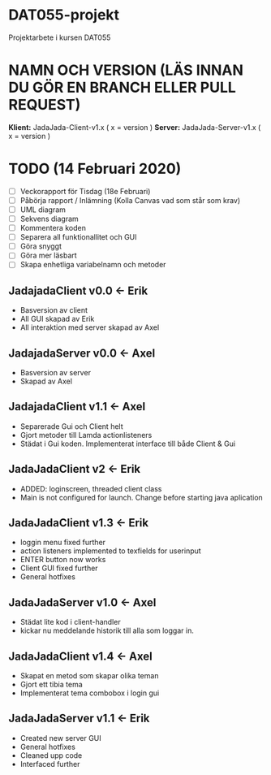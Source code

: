 # DAT055-projekt
Projektarbete i kursen DAT055 

# NAMN OCH VERSION (LÄS INNAN DU GÖR EN BRANCH ELLER PULL REQUEST)
**Klient:** JadaJada-Client-v1.x      ( x = version )
**Server:** JadaJada-Server-v1.x      ( x = version )

# TODO (14 Februari 2020)
- [ ] Veckorapport för Tisdag (18e Februari)
- [ ] Påbörja rapport / Inlämning (Kolla Canvas vad som står som krav)
- [ ] UML diagram
- [ ] Sekvens diagram
- [ ] Kommentera koden
- [ ] Separera all funktionallitet och GUI
- [ ] Göra snyggt
- [ ] Göra mer läsbart
- [ ] Skapa enhetliga variabelnamn och metoder

## JadajadaClient v0.0 <- Erik
- Basversion av client
- All GUI skapad av Erik
- All interaktion med server skapad av Axel


## JadajadaServer v0.0 <- Axel
- Basversion av server
- Skapad av Axel

## JadajadaClient v1.1 <- Axel
- Separerade Gui och Client helt
- Gjort metoder till Lamda actionlisteners 
- Städat i Gui koden. Implementerat interface till både Client & Gui

## JadaJadaClient v2 <- Erik
- ADDED: loginscreen, threaded client class
- Main is not configured for launch. Change before starting java aplication

## JadaJadaClient v1.3 <- Erik
- loggin menu fixed further
- action listeners implemented to texfields for userinput
- ENTER button now works 
- Client GUI fixed further
- General hotfixes

## JadaJadaServer v1.0 <- Axel
- Städat lite kod i client-handler
- kickar nu meddelande historik till alla som loggar in.

## JadaJadaClient v1.4 <- Axel
- Skapat en metod som skapar olika teman
- Gjort ett tibia tema
- Implementerat tema combobox i login gui

## JadaJadaServer v1.1 <- Erik
- Created new server GUI
- General hotfixes
- Cleaned upp code
- Interfaced further


